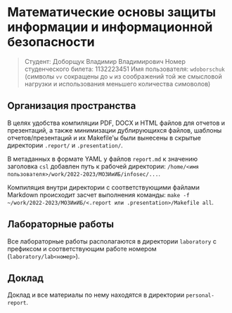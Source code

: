 # Математические основы защиты информации и информационной безопасности

> Студент: Доборщук Владимир Владимирович
> Номер студенческого билета: 1132223451
> Имя пользователя: `wdoborschuk` (символы `vv` сокращены до `w` из соображений той же смысловой нагрузки и использования меньшего количества симоволов)

## Организация пространства

В целях удобства компиляции PDF, DOCX и HTML файлов для отчетов и презентаций, а также минимизации дублирующихся файлов, шаблоны отчетов/презентаций и их Makefile'ы были вынесены в скрытые директории `.report/` и `.presentation/`.

В метаданных в формате YAML у файлов `report.md` к значению заголовка `csl` добавлен путь к рабочей директории: `/home/<имя пользователя>/work/2022-2023/МОЗИиИБ/infosec/...`.

Компиляция внутри директории с соответствующими файлами Markdown происходит засчет выполнения команды: `make -f ~/work/2022-2023/МОЗИиИБ/<.report или .presentation>/Makefile all`.

## Лабораторные работы

Все лабораторные работы располагаются в директории `laboratory` с префиксом и соответствующим работе номером (`laboratory/lab<номер>`).

## Доклад 

Доклад и все материалы по нему находятся в директории `personal-report`.
